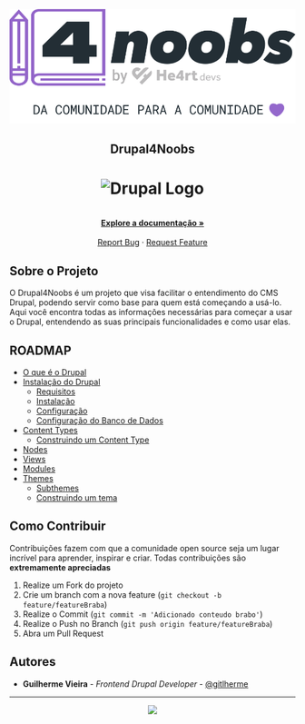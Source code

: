 <!-- Logo 4noobs -->

<p align="center">
  <a href="https://github.com/he4rt/4noobs" target="_blank">
    <img src="https://raw.githubusercontent.com/he4rt/4noobs/master/.github/footer_4noobs.svg">
  </a>
</p>

<!-- Title -->

<p align="center">
  <h2 align="center">Drupal4Noobs</h2>

  <h1 align="center"><img src="https://www.drupal.org/files/cta/graphic/Wordmark2_white_RGB.svg" alt="Drupal Logo" width="220"></h1>
  
  <p align="center">
    <br />
    <a href="#ROADMAP"><strong>Explore a documentação »</strong></a>
    <br />
    <br />
    <a href="link-para-abrir-issue">Report Bug</a>
    ·
    <a href="link-para-abrir-issue">Request Feature</a>
  </p>
</p>
    
 <!-- ABOUT THE PROJECT -->

## Sobre o Projeto
O Drupal4Noobs é um projeto que visa facilitar o entendimento do CMS Drupal, podendo servir como base para quem está começando a usá-lo. Aqui você encontra todas as informações necessárias para começar a usar o Drupal, entendendo as suas principais funcionalidades e como usar elas.

<!-- ROADMAP OF PROJECT -->

## ROADMAP

- [O que é o Drupal](/content/o-que-e-drupal.md)
- [Instalação do Drupal](/content/instalacao-do-drupal.md)
  - [Requisitos](/content/instalacao-do-drupal.md#requisitos)
  - [Instalação](/content/instalacao-do-drupal.md#instalacao)
  - [Configuração](/content/instalacao-do-drupal.md#configuracao)
  - [Configuração do Banco de Dados](/content/instalacao-do-drupal.md#configuracao-do-banco-de-dados)
- [Content Types](/content/content-types.md)
  - [Construindo um Content Type](/content/content-types.md#construindo-um-content-type)
- [Nodes](/content/nodes.md)
- [Views](/content/views.md)
- [Modules](/content/modules.md)
- [Themes](/content/themes.md)
  - [Subthemes](/content/themes.md#subthemes)
  - [Construindo um tema](/content/themes.md#construindo-um-tema)

<!-- CONTRIBUTING -->
## Como Contribuir

Contribuições fazem com que a comunidade open source seja um lugar incrível para aprender, inspirar e criar. Todas contribuições
são **extremamente apreciadas**

1. Realize um Fork do projeto
2. Crie um branch com a nova feature (`git checkout -b feature/featureBraba`)
3. Realize o Commit (`git commit -m 'Adicionado conteudo brabo'`)
4. Realize o Push no Branch (`git push origin feature/featureBraba`)
5. Abra um Pull Request

## Autores

- **Guilherme Vieira** - _Frontend Drupal Developer_ - [@gitlherme](https://github.com/gitlherme)

---

<p align="center">
  <a href="https://github.com/he4rt/4noobs" target="_blank">
    <img src="https://raw.githubusercontent.com/gitlherme/4noobs/master/.github/footer_4noobs.svg" width="380">
  </a>
</p>
